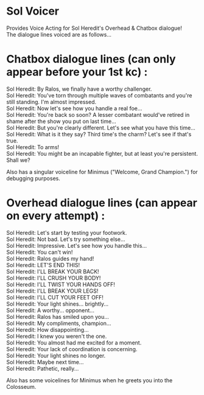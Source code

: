# Sol Voicer
Provides Voice Acting for Sol Heredit's Overhead & Chatbox dialogue!  
The dialogue lines voiced are as follows...
# Chatbox dialogue lines (can only appear before your 1st kc) :
Sol Heredit: By Ralos, we finally have a worthy challenger.  
Sol Heredit: You've torn through multiple waves of combatants and you're still standing. I'm almost impressed.  
Sol Heredit: Now let's see how you handle a real foe...  
Sol Heredit: You're back so soon? A lesser combatant would've retired in shame after the show you put on last time...  
Sol Heredit: But you're clearly different. Let's see what you have this time...  
Sol Heredit: What is it they say? Third time's the charm? Let's see if that's true.  
Sol Heredit: To arms!  
Sol Heredit: You might be an incapable fighter, but at least you're persistent. Shall we?  
  
Also has a singular voiceline for Minimus ("Welcome, Grand Champion.") for debugging purposes.
# Overhead dialogue lines (can appear on every attempt) :
Sol Heredit: Let's start by testing your footwork.  
Sol Heredit: Not bad. Let's try something else...  
Sol Heredit: Impressive. Let's see how you handle this...  
Sol Heredit: You can't win!  
Sol Heredit: Ralos guides my hand!  
Sol Heredit: LET'S END THIS!  
Sol Heredit: I'LL BREAK YOUR BACK!  
Sol Heredit: I'LL CRUSH YOUR BODY!  
Sol Heredit: I'LL TWIST YOUR HANDS OFF!  
Sol Heredit: I'LL BREAK YOUR LEGS!  
Sol Heredit: I'LL CUT YOUR FEET OFF!  
Sol Heredit: Your light shines... brightly...  
Sol Heredit: A worthy... opponent...  
Sol Heredit: Ralos has smiled upon you...  
Sol Heredit: My compliments, champion...  
Sol Heredit: How disappointing...  
Sol Heredit: I knew you weren't the one.  
Sol Heredit: You almost had me excited for a moment.  
Sol Heredit: Your lack of coordination is concerning.  
Sol Heredit: Your light shines no longer.  
Sol Heredit: Maybe next time...  
Sol Heredit: Pathetic, really...  
  
Also has some voicelines for Minimus when he greets you into the Colosseum.